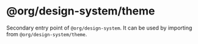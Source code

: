 # @org/design-system/theme

Secondary entry point of `@org/design-system`. It can be used by importing from `@org/design-system/theme`.
